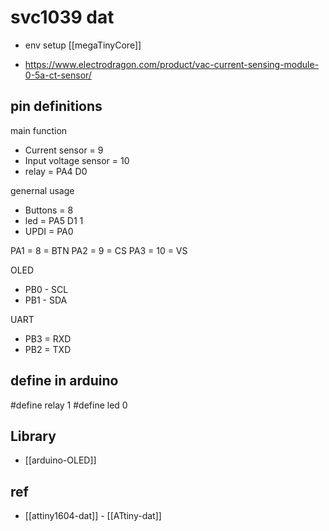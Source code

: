 

# svc1039 dat

- env setup [[megaTinyCore]]

- https://www.electrodragon.com/product/vac-current-sensing-module-0-5a-ct-sensor/

## pin definitions 

main function 
- Current sensor = 9
- Input voltage sensor = 10
- relay = PA4 D0

genernal usage 
- Buttons = 8
- led = PA5 D1 1
- UPDI = PA0 

PA1 = 8 = BTN
PA2 = 9 = CS
PA3 = 10 = VS

OLED 
- PB0 - SCL
- PB1 - SDA

UART 
- PB3 = RXD
- PB2 = TXD



## define in arduino 

#define relay 1
#define led 0 

## Library
- [[arduino-OLED]]

## ref 

- [[attiny1604-dat]] - [[ATtiny-dat]]